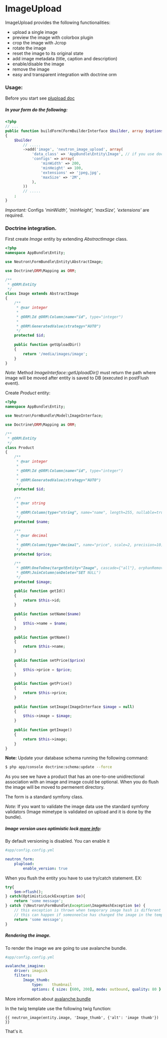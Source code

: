 ImageUpload
===========

ImageUpload provides the following functionalities:
- upload a single image
- preview the image with colorbox plugin
- crop the image with Jcrop
- rotate the image
- reset the image to its original state
- add image metadata (title, caption and description)
- enable/disable the image
- remove the image
- easy and transparent integration with doctrine orm

### Usage:

Before you start see [plupload doc](plupload.md)

##### In your form do the following:

``` php
<?php
// ...
public function buildForm(FormBuilderInterface $builder, array $options)
{
    $builder
        // .....
        ->add('image', 'neutron_image_upload', array(
            'data_class' => 'AppBundle\Entity\Image', // if you use doctrine
		    'configs' => array(
		        'minWidth' => 200,
		        'minHeight' => 100,
		        'extensions' => 'jpeg,jpg',
		        'maxSize' => '2M',
		    ),
		))
		// .....
    ;
}
```

*Important:* Configs *'minWidth', 'minHeight', 'maxSize', 'extensions'* are required.


### Doctrine integration.

First create *Image* entity by extending  *AbstractImage* class.

``` php
<?php
namespace AppBundle\Entity;

use Neutron\FormBundle\Entity\AbstractImage;

use Doctrine\ORM\Mapping as ORM;

/**
 * @ORM\Entity
 */
class Image extends AbstractImage
{
    /**
     * @var integer 
     *
     * @ORM\Id @ORM\Column(name="id", type="integer")
     * 
     * @ORM\GeneratedValue(strategy="AUTO")
     */
    protected $id;
    
    public function getUploadDir()
    {
        return '/media/images/image';
    }
}
```

*Note:* Method *ImageInterface::getUploadDir()* must return the path where image will be moved after entity is saved to DB (executed in postFlush event).

Create *Product* entity:

``` php
<?php
namespace AppBundle\Entity;

use Neutron\FormBundle\Model\ImageInterface;

use Doctrine\ORM\Mapping as ORM;

/**
 * @ORM\Entity
 */
class Product
{
    /**
     * @var integer 
     *
     * @ORM\Id @ORM\Column(name="id", type="integer")
     * 
     * @ORM\GeneratedValue(strategy="AUTO")
     */
    protected $id;
    
    /**
     * @var string 
     *
     * @ORM\Column(type="string", name="name", length=255, nullable=true, unique=false)
     */
    protected $name;
    
    /**
     * @var decimal
     *
     * @ORM\Column(type="decimal", name="price", scale=2, precision=10)
     */
    protected $price;
    
    /**
     * @ORM\OneToOne(targetEntity="Image", cascade={"all"}, orphanRemoval=true, fetch="EAGER")
     * @ORM\JoinColumn(onDelete="SET NULL")
     */
    protected $image;

    public function getId()
    {
        return $this->id;
    }
    
    public function setName($name)
    {
        $this->name = $name;
    }
    
    public function getName()
    {
        return $this->name;
    }
    
    public function setPrice($price)
    {
        $this->price = $price;
    }
    
    public function getPrice()
    {
        return $this->price;
    }
    
    public function setImage(ImageInterface $image = null)
    {
        $this->image = $image;
    }
    
    public function getImage()
    {
        return $this->image;
    }
}
```

**Note:** Update your database schema running the following command:

``` bash
$ php app/console doctrine:schema:update --force
```

As you see we have a product that has an one-to-one unidirectional association with an image and image could be optional.
When you do flush the image will be moved to permenent directory.

The form is a standard symfony class.

*Note:* If you want to validate the image data use the standard symfony validators (Image mimetype is validated on upload and it is done by the bundle).

##### Image version uses optimistic lock  [more info](http://docs.doctrine-project.org/en/2.0.x/reference/transactions-and-concurrency.html#optimistic-locking):
By default versioning is disabled. You can enable it

``` yml
#app/config.config.yml

neutron_form:   
    plupload: 
		enable_version: true
```

When you flush the entity you have to use try/catch statement. EX:

``` php
try{
	$em->flush();
} catch(OptimisticLockException $e){
	return 'some message';
} catch (\Neutron\FormBundle\Exception\ImageHashException $e) {
	// this exception is thrown when temporary image hash is different than the image you try to save.
	// this can happen if someoneelse has changed the image in the temp directory.
	return 'some message';
}
```

##### Rendering the image. 
To render the image we are going to use avalanche bundle.

``` yml
#app/config.config.yml

avalanche_imagine:
    driver: imagick 
    filters:
        Image_thumb:
            type:    thumbnail
            options: { size: [600, 200], mode: outbound, quality: 80 }
```

More information about [avalanche bundle](https://github.com/avalanche123/AvalancheImagineBundle)

In the twig template use the following twig function:

``` jinja
{{ neutron_image(entity.image, 'Image_thumb', {'alt': 'image thumb'}) }} 
```

That's it.
 
